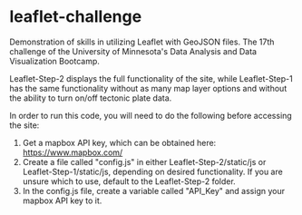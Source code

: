# leaflet-challenge
Demonstration of skills in utilizing Leaflet with GeoJSON files.  The 17th challenge of the University of Minnesota's Data Analysis and Data Visualization Bootcamp.  

Leaflet-Step-2 displays the full functionality of the site, while Leaflet-Step-1 has the same functionality without as many map layer options and without the ability to turn on/off tectonic plate data.

In order to run this code, you will need to do the following before accessing the site:
1. Get a mapbox API key, which can be obtained here: https://www.mapbox.com/ 
2. Create a file called "config.js" in either Leaflet-Step-2/static/js or Leaflet-Step-1/static/js, depending on desired functionality.  If you are unsure which to use, default to the Leaflet-Step-2 folder.
3. In the config.js file, create a variable called "API_Key" and assign your mapbox API key to it.
